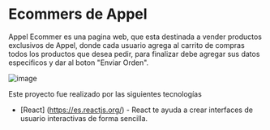 # Ecommers de Appel

Appel Ecommer es una pagina web, que esta destinada a vender productos exclusivos de Appel, donde cada usuario agrega al carrito de compras todos los productos que desea pedir, para finalizar debe agregar sus datos especificos y dar al boton "Enviar Orden".

![image]()


Este proyecto fue realizado por las siguientes tecnologías

* [React] (https://es.reactjs.org/) - React te ayuda a crear interfaces de usuario interactivas de forma sencilla.
